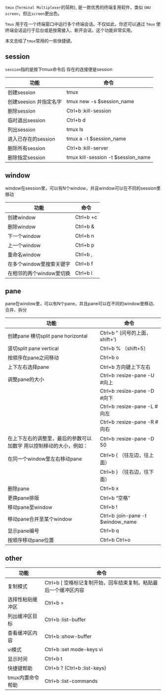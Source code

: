 `tmux` (`Terminal Multiplexer`的简称), 是一款优秀的终端复用软件，类似 `GNU screen`，但比`screen`更出色。

`Tmux` 用于在一个终端窗口中运行多个终端会话。不仅如此，你还可以通过 `Tmux` 使终端会话运行于后台或是按需接入、断开会话，这个功能非常实用。

本文总结了`tmux`常用的一些快捷键。

<!--more-->

## session

`session`指的是按下tmux命令后 存在的连接便是session

|  功能   |  命令    |
|---|---|
|创建session     |  tmux   |
|创建seesion 并指定名字| tmux new -s $session_name| 
|删除session | Ctrl+b :kill-session |
|临时退出session|Ctrl+b d |
|列出session|tmux ls |
|进入已存在的session|tmux a -t $session_name |
|删除所有session |Ctrl+b :kill-server |
|删除指定session  |tmux kill-session -t $session_name |

## window

window在session里，可以有N个window，并且window可以在不同的session里移动

|  功能   |  命令    |
|---|---|
|创建window|Ctrl+b +c |
|删除window |Ctrl+b & |
|下一个window |Ctrl+b n |
|上一个window |Ctrl+b p |
|重命名window |Ctrl+b , |
|在多个window里搜索关键字|Ctrl+b f |
|在相邻的两个window里切换 |Ctrl+b l


## pane

pane在window里，可以有N个pane，并且pane可以在不同的window里移动、合并、拆分

|  功能   |  命令    |
|---|---|
| 创建pane 横切split pane horizontal | Ctrl+b ” (问号的上面，shift+’) |
| 竖切split pane vertical |Ctrl+b % （shift+5） |
| 按顺序在pane之间移动 | Ctrl+b o |
| 上下左右选择pane |Ctrl+b 方向键上下左右|
| 调整pane的大小|  Ctrl+b :resize-pane -U #向上 |
| |Ctrl+b :resize-pane -D #向下 |
||Ctrl+b :resize-pane -L #向左|
||Ctrl+b :resize-pane -R #向右|
| 在上下左右的调整里，最后的参数可以加数字 用以控制移动的大小，例如：| Ctrl+b :resize-pane -D 50 |
| 在同一个window里左右移动pane | Ctrl+b { （往左边，往上面） |
||Ctrl+b } （往右边，往下面）| 
| 删除pane | Ctrl+b x| 
| 更换pane排版| Ctrl+b “空格” |
| 移动pane至window| Ctrl+b ! |
| 移动pane合并至某个window| Ctrl+b :join-pane -t $window_name |
| 显示pane编号| Ctrl+b q |
| 按顺序移动pane位置| Ctrl+b Ctrl+o |

## other

|  功能   |  命令    |
|---|---|
| 复制模式 |Ctrl+b [  空格标记复制开始，回车结束复制。粘贴最后一个缓冲区内容| Ctrl+b ]| 
| 选择性粘贴缓冲区| Ctrl+b =| 
| 列出缓冲区目标| Ctrl+b :list-buffer| 
| 查看缓冲区内容| Ctrl+b :show-buffer| 
| vi模式| Ctrl+b :set mode-keys vi| 
| 显示时间 |Ctrl+b t| 
| 快捷键帮助| Ctrl+b ? (Ctrl+b :list-keys)| 
| tmux内置命令帮助| Ctrl+b :list-commands| 
